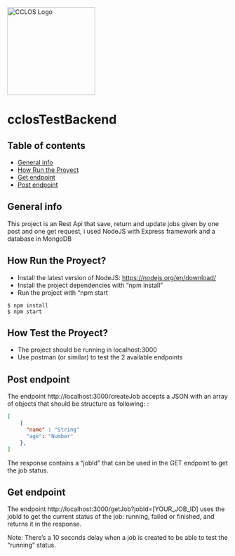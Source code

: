 <img src="https://cclos-assets.s3.us-east-1.amazonaws.com/images/Logo%20credit.png" alt="CCLOS Logo" width="200"/>

# cclosTestBackend

## Table of contents
* [General info](#general-info)
* [How Run the Proyect](#how-run-the-proyect)
* [Get endpoint](#get-endpoint)
* [Post endpoint](#post-endpoint)

## General info
This project is an Rest Api that save, return and update jobs given by one post and one get request, i used NodeJS with Express framework and a database in MongoDB
	
## How Run the Proyect?
* Install the latest version of NodeJS: https://nodejs.org/en/download/
* Install the project dependencies with “npm install” 
* Run the project with “npm start
```
$ npm install
$ npm start
```

## How Test the Proyect?
* The project should be running in localhost:3000 
* Use postman (or similar) to test the 2 available endpoints

## Post endpoint
The endpoint http://localhost:3000/createJob accepts a JSON with an array of objects that should be structure as following: :
```json
[
	{
	  "name" : "String"
	  "age": "Number"
	},
]
```
The response contains a “jobId” that can be used in the GET endpoint to get the job status. 
	
## Get endpoint
The endpoint http://localhost:3000/getJob?jobId=[YOUR_JOB_ID] uses the jobId to get the current status of the job: running, failed or finished, and returns it in the response. 

Note: There’s a 10 seconds delay when a job is created to be able to test the “running” status.




